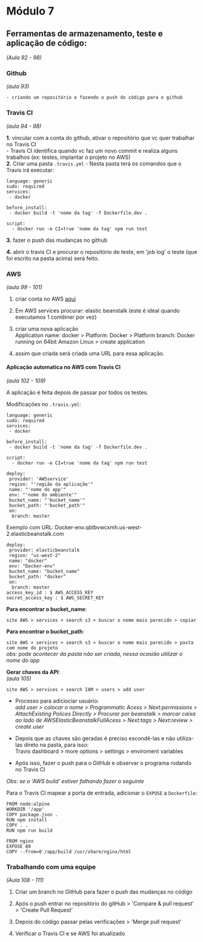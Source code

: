 # Módulo 7

## Ferramentas de armazenamento, teste e aplicação de código: 
_(Aula 92 - 98)_

### Github  
_(aula 93)_

    - criando um repositório e fazendo o push do código para o github

### Travis CI   
_(aula 94 - 98)_

**1.** vincular com a conta do github, ativar o repositório que vc quer trabalhar no Travis CI  
    - Travis CI identifica quando vc faz um novo commit e realiza alguns trabalhos (ex: testes, implantar o projeto no AWS)  
**2.** Criar uma pasta `.travis.yml`
    - Nesta pasta terá os comandos que o Travis irá executar:

```
language: generic
sudo: required 
services:
 - docker

before_install:
 - docker build -t 'nome da tag' -f Dockerfile.dev .

script:
  - docker run -e CI=true 'nome da tag' npm run test

```

**3.** fazer o push das mudanças no github

**4.** abrir o travis CI e procurar o repositório de teste, em 'job log' o teste (que foi escrito na pasta acima) será feito.

### AWS 
_(aula 99 - 101)_

1. criar conta no AWS [aqui](https://aws.amazon.com/pt/) 

2. Em AWS services procurar: elastic beanstalk (este é ideal quando executamos 1 contêiner por vez)

3. criar uma nova aplicação  
Application name: docker > Platform: Docker > Platform branch: Docker running on 64bit Amazon Linux > create application

4. assim que criada será criada uma URL para essa aplicação. 

#### Aplicação automatica no AWS com Travis CI 
_(aula 102 - 109)_

A aplicação é feita depois de passar por todos os testes.

Modificações no `.travis.yml`:

```
language: generic
sudo: required 
services:
 - docker

before_install:
 - docker build -t 'nome da tag' -f Dockerfile.dev .

script:
  - docker run -e CI=true 'nome da tag' npm run test

deploy:
 provider: 'AWSservice'
 region: "'região da aplicação'"
 name: "'nome do app'"
 env: "'nome do ambiente'"
 bucket_name: "'bucket_name'"
 bucket_path: "'bucket_path'"
 on: 
  branch: master

```

Exemplo com URL: 
Docker-env.qbtbvwcxmh.us-west-2.elasticbeanstalk.com 

```
deploy:
 provider: elasticbeanstalk
 region: "us-west-2"
 name: "docker"
 env: "Docker-env"
 bucket_name: "bucket_name"
 bucket_path: "docker"
 on: 
  branch: master
access_key_id : $ AWS_ACCESS_KEY
secret_access_key : $ AWS_SECRET_KEY

```

**Para encontrar o bucket_name**:  

`site AWS > services > search s3 > buscar o nome mais parecido > copiar`

**Para encontrar o bucket_path**:  

`site AWS > services > search s3 > buscar o nome mais parecido > pasta com nome do projeto`  
_obs: pode acontecer da pasta não ser criada, nessa ocasião utilizar o nome do app_

**Gerar chaves da API**:  
_(aula 105)_

`site AWS > services > search IAM > users > add user`

* Processo para adiciociar usuário:  
_add user > colocar o nome > Programmatic Acess > Next:permissions > AttachExisting Polices Directly > Procurar por beanstalk > marcar caixa ao lado de AWSElasticBeanstalkFullAcess > Next:tags > Next:review > create user_

* Depois que as chaves são geradas é preciso escondê-las e não utiliza-las direto na pasta, para isso:  
Travis dashboard > more options > settings > enviroment variables

- Após isso, fazer o push para o GitHub e observar o programa rodando no Travis CI

_Obs: se o 'AWS build' estiver falhando fazer o seguinte_

Para o Travis CI mapear a porta de entrada, adicionar o `EXPOSE` a `Dockerfile`:

```
FROM node:alpine  
WORKDIR '/app'  
COPY package.json .  
RUN npm install  
COPY . .  
RUN npm run build  
 
FROM nginx  
EXPOSE 80
COPY --from=0 /app/build /usr/share/nginx/html

```

### Trabalhando com uma equipe  
_(Aula 108 - 111)_

1. Criar um branch no GitHub para fazer o push das mudanças no código

2. Após o push entrar no repositório do gitHub > 'Compare & pull request' > 'Create Pull Request'

3. Depois do código passar pelas verificações > 'Merge pull request'

4. Verificar o Travis CI e se AWS foi atualizado